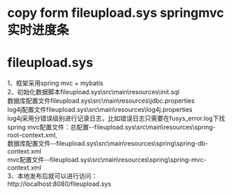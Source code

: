 ﻿copy form fileupload.sys
springmvc实时进度条
=====================
fileupload.sys
=====================

1、框架采用spring mvc + mybatis  
2、初始化数据脚本fileupload.sys\src\main\resources\init.sql  
   数据库配置文件fileupload.sys\src\main\resources\jdbc.properties  
   log4j配置文件fileupload.sys\src\main\resources\log4j.properties  
   log4j采用分错误级别进行记录日志，比如错误日志只需要在fusys_error.log下找  
   spring mvc配置文件：总配置--fileupload.sys\src\main\resources\spring-root-context.xml,  
	数据库配置文件--fileupload.sys\src\main\resources\spring\spring-db-context.xml  
	mvc配置文件--fileupload.sys\src\main\resources\spring\spring-mvc-context.xml  
3、本地发布后就可以进行访问：  
    http://localhost:8080/fileupload.sys
